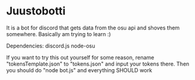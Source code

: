 # Juustobotti
It is a bot for discord that gets data from the osu api and shoves them somewhere. Basically am trying to learn :)

Dependencies:
discord.js
node-osu

If you want to try this out yourself for some reason, rename "tokensTemplate.json" to "tokens.json" and input your tokens there. Then you should do "node bot.js" and everything SHOULD work
